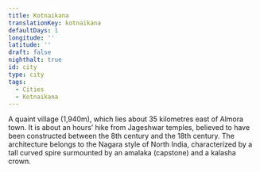 ```yaml
---
title: Kotnaikana
translationKey: kotnaikana
defaultDays: 1
longitude: ''
latitude: ''
draft: false
nighthalt: true
id: city
type: city
tags:
  - Cities
  - Kotnaikana
---
```

A quaint village (1,940m), which lies about 35 kilometres east of Almora town. It is about an hours’ hike from Jageshwar temples, believed to have been constructed between the 8th century and the 18th century. The architecture belongs to the Nagara style of North India, characterized by a tall curved spire surmounted by an amalaka (capstone) and a kalasha crown.
